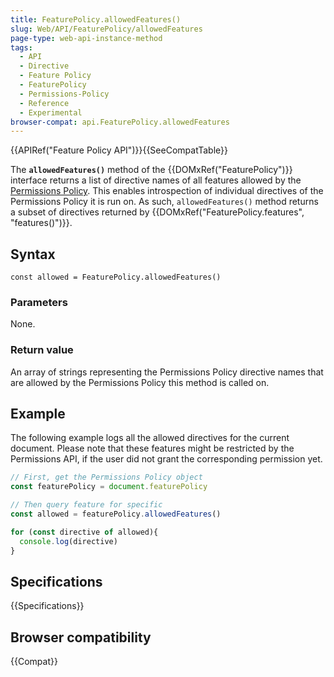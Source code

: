 ```yaml
---
title: FeaturePolicy.allowedFeatures()
slug: Web/API/FeaturePolicy/allowedFeatures
page-type: web-api-instance-method
tags:
  - API
  - Directive
  - Feature Policy
  - FeaturePolicy
  - Permissions-Policy
  - Reference
  - Experimental
browser-compat: api.FeaturePolicy.allowedFeatures
---
```


{{APIRef("Feature Policy API")}}{{SeeCompatTable}}

The **`allowedFeatures()`** method of
the {{DOMxRef("FeaturePolicy")}} interface returns a list of directive names of all
features allowed by the [Permissions Policy](/en-US/docs/Web/HTTP/Permissions_Policy). This enables introspection of individual directives
of the Permissions Policy it is run on. As such, `allowedFeatures()` method
returns a subset of directives returned by {{DOMxRef("FeaturePolicy.features",
    "features()")}}.

## Syntax

```js-nolint
const allowed = FeaturePolicy.allowedFeatures()
```

### Parameters

None.

### Return value

An array of strings representing the Permissions Policy directive names that are allowed by
the Permissions Policy this method is called on.

## Example

The following example logs all the allowed directives for the current document. Please
note that these features might be restricted by the Permissions API, if the user did not
grant the corresponding permission yet.

```js
// First, get the Permissions Policy object
const featurePolicy = document.featurePolicy

// Then query feature for specific
const allowed = featurePolicy.allowedFeatures()

for (const directive of allowed){
  console.log(directive)
}
```

## Specifications

{{Specifications}}

## Browser compatibility

{{Compat}}
